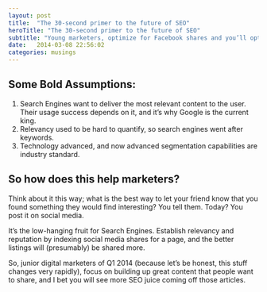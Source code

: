 ```yaml
---
layout: post
title:  "The 30-second primer to the future of SEO"
heroTitle: "The 30-second primer to the future of SEO"
subtitle: "Young marketers, optimize for Facebook shares and you’ll optimize for Search Engines."
date:   2014-03-08 22:56:02
categories: musings
---
```


## Some Bold Assumptions:
1. Search Engines want to deliver the most relevant content to the user. Their usage success depends on it, and it’s why Google is the current king.
2. Relevancy used to be hard to quantify, so search engines went after keywords.
3. Technology advanced, and now advanced segmentation capabilities are industry standard.

## So how does this help marketers?
Think about it this way; what is the best way to let your friend know that you found something they would find interesting? You tell them. Today? You post it on social media.

It’s the low-hanging fruit for Search Engines. Establish relevancy and reputation by indexing social media shares for a page, and the better listings will (presumably) be shared more.

So, junior digital marketers of Q1 2014 (because let’s be honest, this stuff changes very rapidly), focus on building up great content that people want to share, and I bet you will see more SEO juice coming off those articles.